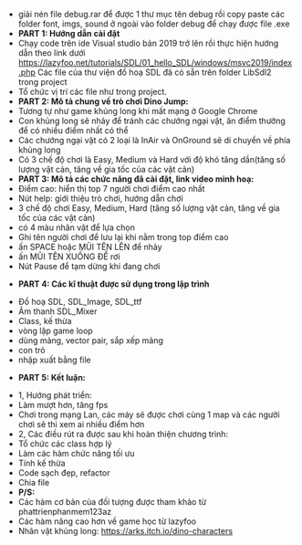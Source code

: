 - giải nén file debug.rar để được 1 thư mục tên debug rồi copy paste các folder font, imgs, sound ở ngoài vào folder debug để chạy được file .exe
- **PART 1: Hướng dẫn cài đặt**
- Chạy code trên ide Visual studio bản 2019 trở lên rồi thực hiện hướng dẫn theo link dưới
https://lazyfoo.net/tutorials/SDL/01_hello_SDL/windows/msvc2019/index.php
Các file của thư viện đồ hoạ SDL đã có sẵn trên folder LibSdl2 trong project
- Tổ chức vị trí các file như trong project.																												
-	**PART 2: Mô tả chung về trò chơi Dino Jump:**
- Tương tự như game khủng long khi mất mạng ở Google Chrome
- Con khủng long sẽ nhảy để tránh các chướng ngại vật, ăn điểm thưởng để có nhiều điểm nhất có thể
- Các chướng ngại vật có 2 loại là InAir và OnGround sẽ di chuyển về phía khủng long
- Có 3 chế độ chơi là Easy, Medium và Hard với độ khó tăng dần(tăng số lượng vật cản, tăng về gia tốc của các vật cản)
-	**PART 3: Mô tả các chức năng đã cài đặt, link video minh hoạ:**
- Điểm cao: hiển thị top 7 người chơi điểm cao nhất
- Nút help: giới thiệu trò chơi, hướng dẫn chơi
- 3 chế độ chơi Easy, Medium, Hard (tăng số lượng vật cản, tăng về gia tốc của các vật cản)
- có 4 màu nhân vật để lựa chọn
- Ghi tên người chơi để lưu lại khi nằm trong top điểm cao
- ấn SPACE hoặc MŨI TÊN LÊN để nhảy
- ấn MŨI TÊN XUỐNG ĐỂ rơi
- Nút Pause để tạm dừng khi đang chơi
+	**PART 4: Các kĩ thuật được sử dụng trong lập trình**
- Đồ hoạ SDL, SDL_Image, SDL_ttf
- Âm thanh SDL_Mixer
- Class, kế thừa
- vòng lặp game loop
- dùng mảng, vector pair, sắp xếp mảng
- con trỏ
- nhập xuất bằng file
+ **PART 5: Kết luận:**
- 1, Hướng phát triển:
- Làm mượt hơn, tăng fps
- Chơi trong mạng Lan, các máy sẽ được chơi cùng 1 map và các người chơi sẽ thi xem ai nhiều điểm hơn
- 2, Các điều rút ra được sau khi hoàn thiện chương trình:
- Tổ chức các class hợp lý
- Làm các hàm chức năng tối ưu
- Tính kế thừa
- Code sạch đẹp, refactor
- Chia file
- **P/S:**
- Các hàm cơ bản của đối tượng được tham khảo từ phattrienphanmem123az
- Các hàm nâng cao hơn về game học từ lazyfoo
- Nhân vật khủng long: https://arks.itch.io/dino-characters
